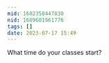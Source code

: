 ```yaml
---
mid: 1682358447830
nid: 1689601961776
tags: []
date: 2023-07-17 15:49
---
```



What time do your classes start?
